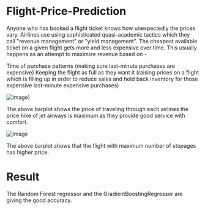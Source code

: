 # Flight-Price-Prediction

Anyone who has booked a flight ticket knows how unexpectedly the prices vary. Airlines use using sophisticated quasi-academic tactics which they call "revenue management" or 
"yield management". The cheapest available ticket on a given flight gets more and less expensive over time. This usually happens as an attempt to maximize revenue based on -

Time of purchase patterns (making sure last-minute purchases are expensive)
Keeping the flight as full as they want it (raising prices on a flight which is filling up in order to reduce sales and hold back inventory for those expensive last-minute 
expensive purchases)


![image](https://user-images.githubusercontent.com/67465039/115984533-29998780-a5c5-11eb-97ef-aa0388f7e326.png))


The above barplot shows the price of traveling through each airlines the price hike of jet airways is maximum as they provide good service with comfort.


![image](https://user-images.githubusercontent.com/67465039/115984630-ccea9c80-a5c5-11eb-9107-b1d7f5118bb8.png)


The above barplot shows that the flight with maximum number of stopages has higher price.


# Result

The Random Forest regressor and the GradientBoostingRegressor are giving the good accuracy.



